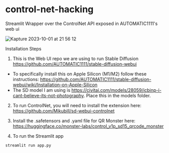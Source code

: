 # control-net-hacking

Streamlit Wrapper over the ControlNet API exposed in AUTOMATIC1111's web ui

![Kapture 2023-10-01 at 21 56 12](https://github.com/JustinChavez/control-net-hacking/assets/8655231/eef529cf-dc49-4487-af80-e19de9e1b3a5)


Installation Steps

1. This is the Web UI repo we are using to run Stable Diffusion https://github.com/AUTOMATIC1111/stable-diffusion-webui
- To specifically install this on Apple Silicon (M1/M2) follow these instructions: https://github.com/AUTOMATIC1111/stable-diffusion-webui/wiki/Installation-on-Apple-Silicon
- The SD model I am using is https://civitai.com/models/28059/icbinp-i-cant-believe-its-not-photography. Place this in the models folder.

2. To run ControlNet, you will need to install the extension here: https://github.com/Mikubill/sd-webui-controlnet

3. Install the .safetensors and .yaml file for QR Monster here: https://huggingface.co/monster-labs/control_v1p_sd15_qrcode_monster

4. To run the Streamlit app
```
streamlit run app.py
```
